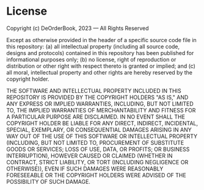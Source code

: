 # License

Copyright (c) DeOrderBook, 2023 — All Rights Reserved

Except as otherwise provided in the header of a specific source code
file in this repository: (a) all intellectual property (including all
source code, designs and protocols) contained in this repository has been
published for informational purposes only; (b) no license, right of
reproduction or distribution or other right with respect thereto is
granted or implied; and (c) all moral, intellectual property and other
rights are hereby reserved by the copyright holder.

THE SOFTWARE AND INTELLECTUAL PROPERTY INCLUDED IN THIS REPOSITORY
IS PROVIDED BY THE COPYRIGHT HOLDERS "AS IS," AND ANY EXPRESS
OR IMPLIED WARRANTIES, INCLUDING, BUT NOT LIMITED TO, THE IMPLIED
WARRANTIES OF MERCHANTABILITY AND FITNESS FOR A PARTICULAR PURPOSE
ARE DISCLAIMED. IN NO EVENT SHALL THE COPYRIGHT HOLDER BE LIABLE FOR
ANY DIRECT, INDIRECT, INCIDENTAL, SPECIAL, EXEMPLARY, OR CONSEQUENTIAL
DAMAGES ARISING IN ANY WAY OUT OF THE USE OF THIS SOFTWARE OR
INTELLECTUAL PROPERTY (INCLUDING, BUT NOT LIMITED TO, PROCUREMENT
OF SUBSTITUTE GOODS OR SERVICES; LOSS OF USE, DATA, OR PROFITS; OR
BUSINESS INTERRUPTION), HOWEVER CAUSED OR CLAIMED (WHETHER IN CONTRACT,
STRICT LIABILITY, OR TORT (INCLUDING NEGLIGENCE OR OTHERWISE)), EVEN IF
SUCH DAMAGES WERE REASONABLY FORESEEABLE  OR THE COPYRIGHT HOLDERS WERE
ADVISED OF THE POSSIBILITY OF SUCH DAMAGE.
